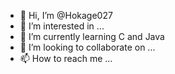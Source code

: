 - 👋 Hi, I’m @Hokage027
- 👀 I’m interested in ...
- 🌱 I’m currently learning C and Java
- 💞️ I’m looking to collaborate on ...
- 📫 How to reach me ...

<!---
Hokage027/Hokage027 is a ✨ special ✨ repository because its `README.md` (this file) appears on your GitHub profile.
You can click the Preview link to take a look at your changes.
--->

